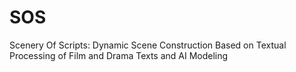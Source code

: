 # SOS
Scenery Of Scripts: Dynamic Scene Construction Based on Textual Processing of Film and Drama Texts and AI Modeling

